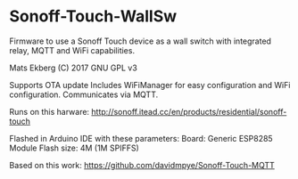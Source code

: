 # Sonoff-Touch-WallSw

Firmware to use a Sonoff Touch device as a wall switch with integrated relay, MQTT and WiFi capabilities.

Mats Ekberg (C) 2017 GNU GPL v3

Supports OTA update
Includes WiFiManager for easy configuration and WiFi configuration.
Communicates via MQTT.

Runs on this harware:
http://sonoff.itead.cc/en/products/residential/sonoff-touch

Flashed in Arduino IDE with these parameters:
Board:       Generic ESP8285 Module
Flash size:  4M (1M SPIFFS)

Based on this work:
https://github.com/davidmpye/Sonoff-Touch-MQTT
